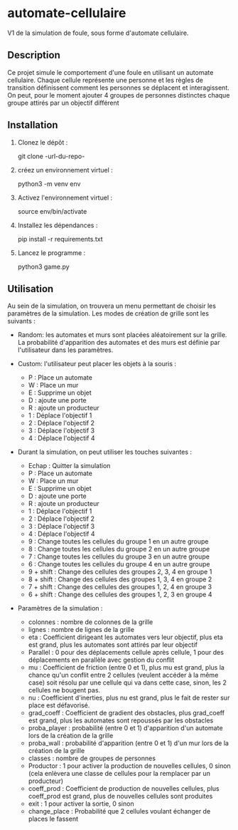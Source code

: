 # automate-cellulaire

V1 de la simulation de foule, sous forme d'automate cellulaire.

## Description

Ce projet simule le comportement d'une foule en utilisant un automate cellulaire. Chaque cellule représente une personne et les règles de transition définissent comment les personnes se déplacent et interagissent.
On peut, pour le moment ajouter 4 groupes de personnes distinctes chaque groupe attirés par un objectif différent

## Installation

1. Clonez le dépôt :

   git clone -url-du-repo-
2. créez un environnement virtuel :

   python3 -m venv env
3. Activez l'environnement virtuel :

    source env/bin/activate
4. Installez les dépendances :

    pip install -r requirements.txt
5. Lancez le programme :

    python3 game.py

## Utilisation

Au sein de la simulation, on trouvera un menu permettant de choisir les paramètres de la simulation. 
Les modes de création de grille sont les suivants :
- Random: les automates et murs sont placées aléatoirement sur la grille. La probabilité d'apparition des automates et des murs est définie par l'utilisateur dans les paramètres.
- Custom: l'utilisateur peut placer les objets à la souris :
    - P : Place un automate
    - W : Place un mur
    - E : Supprime un objet
    - D : ajoute une porte
    - R : ajoute un producteur
    - 1 : Déplace l'objectif 1
    - 2 : Déplace l'objectif 2
    - 3 : Déplace l'objectif 3
    - 4 : Déplace l'objectif 4

- Durant la simulation, on peut utiliser les touches suivantes :
    - Echap : Quitter la simulation
    - P : Place un automate
    - W : Place un mur
    - E : Supprime un objet
    - D : ajoute une porte
    - R : ajoute un producteur
    - 1 : Déplace l'objectif 1
    - 2 : Déplace l'objectif 2
    - 3 : Déplace l'objectif 3
    - 4 : Déplace l'objectif 4
    - 9 : Change toutes les cellules du groupe 1 en un autre groupe
    - 8 : Change toutes les cellules du groupe 2 en un autre groupe
    - 7 : Change toutes les cellules du groupe 3 en un autre groupe
    - 6 : Change toutes les cellules du groupe 4 en un autre groupe
    - 9 + shift : Change des cellules des groupes 2, 3, 4 en groupe 1
    - 8 + shift : Change des cellules des groupes 1, 3, 4 en groupe 2
    - 7 + shift : Change des cellules des groupes 1, 2, 4 en groupe 3
    - 6 + shift : Change des cellules des groupes 1, 2, 3 en groupe 4

- Paramètres de la simulation :
    - colonnes : nombre de colonnes de la grille
    - lignes : nombre de lignes de la grille
    - eta : Coefficient dirigeant les automates vers leur objectif, plus eta est grand, plus les automates sont attirés par leur objectif
    - Parallel : 0 pour des déplacements cellule après cellule, 1 pour des déplacements en parallèle avec gestion du conflit
    - mu : Coefficient de friction (entre 0 et 1), plus mu est grand, plus la chance qu'un conflit entre 2 cellules (veulent accéder à la même case) soit résolu par une cellule qui va dans cette case, sinon, les 2 cellules ne bougent pas.
    - nu : Coefficient d'inerties, plus nu est grand, plus le fait de rester sur place est défavorisé.
    - grad_coeff : Coefficient de gradient des obstacles, plus grad_coeff est grand, plus les automates sont repoussés par les obstacles
    - proba_player : probabilité (entre 0 et 1) d'apparition d'un automate lors de la création de la grille
    - proba_wall : probabilité d'apparition (entre 0 et 1) d'un mur lors de la création de la grille
    - classes : nombre de groupes de personnes
    - Productor : 1 pour activer la production de nouvelles cellules, 0 sinon (cela enlèvera une classe de cellules pour la remplacer par un producteur)
    - coeff_prod : Coefficient de production de nouvelles cellules, plus coeff_prod est grand, plus de nouvelles cellules sont produites
    - exit : 1 pour activer la sortie, 0 sinon
    - change_place : Probabilité que 2 cellules voulant échanger de places le fassent



    

